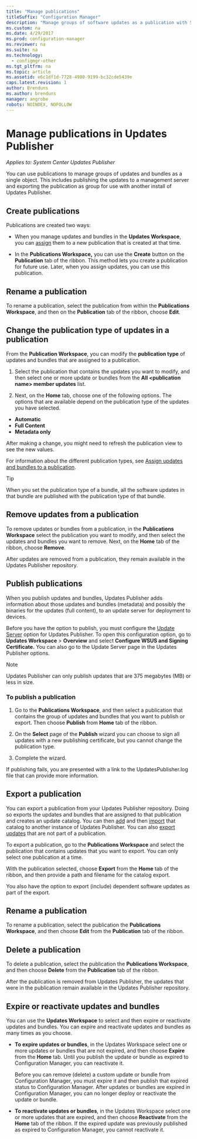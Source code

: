 ```yaml
---
title: "Manage publications"
titleSuffix: "Configuration Manager"
description: "Manage groups of software updates as a publication with System Center Updates Publisher"
ms.custom: na
ms.date: 4/29/2017
ms.prod: configuration-manager
ms.reviewer: na
ms.suite: na
ms.technology:
  - configmgr-other
ms.tgt_pltfrm: na
ms.topic: article
ms.assetid: e6c1df1d-7728-4980-9199-bc32cde5439e
caps.latest.revision: 1
author: Brenduns
ms.author: brenduns
manager: angrobe
robots: NOINDEX, NOFOLLOW
---
```

# Manage publications in Updates Publisher

*Applies to: System Center Updates Publisher*

You can use publications to manage groups of updates and bundles as a single object. This includes publishing the updates to a management server and exporting the publication as group for use with another install of Updates Publisher.

## Create publications
Publications are created two ways:

-   When you manage updates and bundles in the **Updates Workspace**, you can [assign](/sccm/sum/tools/manage-updates-with-updates-publisher#assign-updates-and-bundles-to-a-publication) them to a new publication that is created at that time.

-   In the **Publications Workspace,** you can use the **Create** button on the **Publication** tab of the ribbon. This method lets you create a publication for future use. Later, when you assign updates, you can use this publication.

## Rename a publication
To rename a publication, select the publication from within the **Publications Workspace**, and then on the **Publication** tab of the ribbon, choose **Edit**.

## Change the publication type of updates in a publication
From the **Publication Workspace**, you can modify the **publication type** of updates and bundles that are assigned to a publication.

1. Select the publication that contains the updates you want to modify, and then select one or more update or bundles from the **All &lt;publication name> member updates** list.

2. Next, on the **Home** tab, choose one of the following options. The options that are available depend on the publication type of the updates you have selected.

  -   **Automatic**
  -   **Full Content**
  -   **Metadata only**

After making a change, you might need to refresh the publication view to see the new values.

For information about the different publication types, see [Assign updates and bundles to a publication](/sccm/sum/tools/manage-updates-with-updates-publisher#assign-updates-and-bundles-to-a-publication).

> [!TIP]    
> When you set the publication type of a bundle, all the software updates in that bundle are published with the publication type of that bundle.

## Remove updates from a publication
To remove updates or bundles from a publication, in the **Publications Workspace** select the publication you want to modify, and then select the updates and bundles you want to remove. Next, on the **Home** tab of the ribbon, choose **Remove**.

After updates are removed from a publication, they remain available in the Updates Publisher repository.

## Publish publications
When you publish updates and bundles, Updates Publisher adds information about those updates and bundles (metadata) and possibly the binaries for the updates (full content), to an update server for deployment to devices.

Before you have the option to publish, you must configure the [Update Server](/sccm/sum/tools/updates-publisher-options#update-server) option for Updates Publisher. To open this configuration option, go to **Updates Workspace** &gt; **Overview** and select **Configure WSUS and Signing Certificate.** You can also go to the Update Server page in the Updates Publisher options.

> [!NOTE]   
> Updates Publisher can only publish updates that are 375 megabytes (MB) or less in size.

### To publish a publication

1.  Go to the **Publications Workspace**, and then select a publication that contains the group of updates and bundles that you want to publish or export. Then choose **Publish** from **Home** tab of the ribbon.

2.  On the **Select** page of the **Publish** wizard you can choose to sign all updates with a new publishing certificate, but you cannot change the publication type.

3.  Complete the wizard.

  If publishing fails, you are presented with a link to the UpdatesPublisher.log file that can provide more information.

## Export a publication
You can export a publication from your Updates Publisher repository. Doing so exports the updates and bundles that are assigned to that publication and creates an update catalog. You can then [add](/sccm/sum/tools/updates-publisher-catalogs#add-software-update-catalogs) and then [import](/sccm/sum/tools/updates-publisher-catalogs#mport-updates) that catalog to another instance of Updates Publisher. You can also [export updates](/sccm/sum/tools/manage-updates-with-updates-publisher#export-updates) that are not part of a publication.

To export a publication, go to the **Publications Workspace** and select the publication that contains updates that you want to export. You can only select one publication at a time.

With the publication selected, choose **Export** from the **Home** tab of the ribbon, and then provide a path and filename for the catalog export.

You also have the option to export (include) dependent software updates as part of the export.

## Rename a publication
To rename a publication, select the publication the **Publications Workspace**, and then choose **Edit** from the **Publication** tab of the ribbon.

## Delete a publication
To delete a publication, select the publication the **Publications Workspace**, and then choose **Delete** from the **Publication** tab of the ribbon.

After the publication is removed from Updates Publisher, the updates that were in the publication remain available in the Updates Publisher repository.

## Expire or reactivate updates and bundles
You can use the **Updates Workspace** to select and then expire or reactivate updates and bundles. You can expire and reactivate updates and bundles as many times as you choose.

-   **To expire updates or bundles**, in the Updates Workspace select one or more updates or bundles that are not expired, and then choose **Expire** from the **Home** tab. Until you publish the update or bundle as expired to Configuration Manager, you can reactivate it.

    Before you can remove (delete) a custom update or bundle from Configuration Manager, you must expire it and then publish that expired status to Configuration Manager. After updates or bundles are expired in Configuration Manager, you can no longer deploy or reactivate the update or bundle.

-   **To reactivate updates or bundles**, in the Updates Workspace select one or more updates that are expired, and then choose **Reactivate** from the **Home** tab of the ribbon. If the expired update was previously published as expired to Configuration Manager, you cannot reactivate it.
